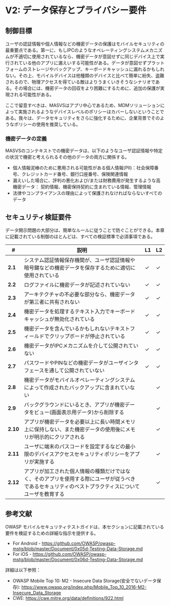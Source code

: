 # V2: データ保存とプライバシー要件

## 制御目標

ユーザの認証情報や個人情報などの機密データの保護はモバイルセキュリティの最重要点である。第一に、もしIPCのようなオペレーティングシステムメカニズムが不適切に使用されているなら、機密データが意図せずに同じデバイス上で実行されている他のアプリに漏えいする可能性がある。データが意図せずプラットフォームのストレージやバックアップ、キーボードキャッシュに漏れるかもしれない。その上、モバイルデバイスは他種類のデバイスと比べて簡単に紛失、盗難されるので、物理アクセスを得ている敵はよりうまくいきそうなシナリオである。その場合には、機密データの回収をより困難にするために、追加の保護が実現される可能性がある。

ここで留意すべきは、MASVSはアプリ中心であるため、MDMソリューションによって実施されるようなデバイスレベルのポリシーはカバーしないということである。我々は、データセキュリティをさらに強化するために、企業背景でそのようなポリシーの使用を推奨している。

### 機密データの定義

MASVSのコンテキストでの機密データは、以下のようなユーザ認証情報や特定の状況で機密と考えられるその他のデータの両方に関係する。

- 個人情報泥棒のために悪用される可能性がある個人情報(PII)：社会保障番号、クレジットカード番号、銀行口座番号、保険関連情報
- 漏えいした場合に、評判の悪化および/または財務費用が発生するような高機密データ： 契約情報、機密保持契約に含まれている情報、管理情報
- 法律やコンプライアンスの理由によって保護されなければならないすべてのデータ

## セキュリティ検証要件

データ開示問題の大部分は、簡単なルールに従うことで防ぐことができる。本章に記載されている制御のほとんどは、すべての検証標準で必須事項である。

| # | 説明 | L1 | L2 |
| --- | --- | --- | --- |
| **2.1** | システム認証情報保存機関が、ユーザ認証情報や暗号鍵などの機密データを保存するために適切に使用されている | ✓ | ✓ |
| **2.2** | ログファイルに機密データが記述されていない | ✓ | ✓ |
| **2.3** | アーキテクチャの不必要な部分なら、機密データが第三者に共有されない | ✓ | ✓ |
| **2.4** | 機密データを処理するテキスト入力でキーボードキャッシュが無効化されている | ✓ | ✓ |
| **2.5** | 機密データを含んでいるかもしれないテキストフィールドでクリップボードが停止されている | ✓ | ✓ |
| **2.6** | 機密データがIPCメカニズムを介して公開されていない | ✓ | ✓ |
| **2.7** | パスワードやPINなどの機密データがユーザインタフェースを通して公開されていない | ✓ | ✓ |
| **2.8** | 機密データがモバイルオペレーティングシステムによって作成されたバックアップに含まれていない |   | ✓ |
| **2.9** | バックグラウンドにいるとき、アプリが機密データをビュー(画面表示用データ)から削除する |  | ✓ |
| **2.10** | アプリが機密データを必要以上に長い時間メモリ上に保持しない、また機密データの使用後にメモリが明示的にクリアされる |  | ✓ |
| **2.11** | ユーザに端末のパスコードを設定するなどの最小限のデバイスアクセスセキュリティポリシーをアプリが実施する |  | ✓ |
| **2.12** | アプリが加工された個人情報の種類だけではなく、そのアプリを使用する際にユーザが従うべきであるセキュリティのベストプラクティスについてユーザを教育する |  | ✓ |

## 参考文献

OWASP モバイルセキュリティテストガイドは、本セクションに記載されている要件を検証するための詳細な指示を提供する。

- For Android - https://github.com/OWASP/owasp-mstg/blob/master/Document/0x05d-Testing-Data-Storage.md
- For iOS - https://github.com/OWASP/owasp-mstg/blob/master/Document/0x06d-Testing-Data-Storage.md

詳細は以下参照：

- OWASP Mobile Top 10: M2  - Insecure Data Storage(安全でないデータ保存): https://www.owasp.org/index.php/Mobile_Top_10_2016-M2-Insecure_Data_Storage
- CWE: https://cwe.mitre.org/data/definitions/922.html
